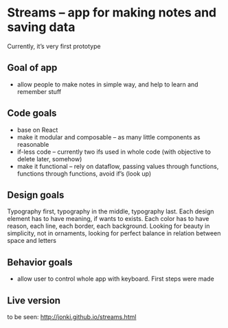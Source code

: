 # Streams – app for making notes and saving data

Currently, it’s very first prototype

## Goal of app

- allow people to make notes in simple way, and help to learn and remember stuff

## Code goals

- base on React
- make it modular and composable – as many little components as reasonable
- if-less code – currently two ifs used in whole code (with objective to delete later, somehow)
- make it functional – rely on dataflow, passing values through functions, functions through functions, avoid if’s (look up)

## Design goals

Typography first, typography in the middle, typography last. Each design element has to have meaning, if wants to exists. Each color has to have reason, each line, each border, each background. Looking for beauty in simplicity, not in ornaments, looking for perfect balance in relation between space and letters

## Behavior goals

- allow user to control whole app with keyboard. First steps were made

## Live version

to be seen: http://jonki.github.io/streams.html